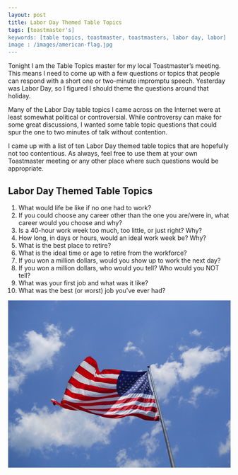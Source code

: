 ```yaml
---
layout: post
title: Labor Day Themed Table Topics
tags: [toastmaster's]
keywords: [table topics, toastmaster, toastmasters, labor day, labor]
image : /images/american-flag.jpg
---
```


Tonight I am the Table Topics master for my local Toastmaster’s meeting. This means I need to come up with a few questions or topics that people can respond with a short one or two-minute impromptu speech. Yesterday was Labor Day, so I figured I should theme the questions around that holiday.

Many of the Labor Day table topics I came across on the Internet were at least somewhat political or controversial. While controversy can make for some great discussions, I wanted some table topic questions that could spur the one to two minutes of talk without contention.

I came up with a list of ten Labor Day themed table topics that are hopefully not too contentious. As always, feel free to use them at your own Toastmaster meeting or any other place where such questions would be appropriate.

## Labor Day Themed Table Topics

1. What would life be like if no one had to work?
2. If you could choose any career other than the one you are/were in, what career would you choose and why?
3. Is a 40-hour work week too much, too little, or just right? Why?
4. How long, in days or hours, would an ideal work week be? Why?
5. What is the best place to retire?
6. What is the ideal time or age to retire from the workforce?
7. If you won a million dollars, would you show up to work the next day?
8. If you won a million dollars, who would you tell? Who would you NOT tell?
9. What was your first job and what was it like?
10. What was the best (or worst) job you've ever had?

![American Flag](/images/american-flag.jpg)
